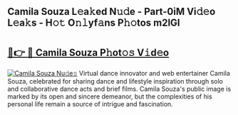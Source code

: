 ## Camila Souza L𝚎a𝚔ed N𝚞𝚍e - Part-0iM Vi𝚍𝚎o L𝚎a𝚔s - H𝚘𝚝 O𝚗𝚕yf𝚊ns P𝚑𝚘tos m2lGI

# <h2><a href="http://kf14zc.oniu.top/?m=Camila+Souza">🔗👉 🔴 Camila Souza P𝚑ot𝚘𝚜 V𝚒d𝚎o</a></h2>

[![Camila Souza Nu𝚍e𝚜](https://i.imgur.com/0qMVB7G.gif)](http://kf14zc.oniu.top/?m=Camila+Souza)
Virtual dance innovator and web entertainer Camila Souza, celebrated for sharing dance and lifestyle inspiration through solo and collaborative dance acts and brief films. Camila Souza's public image is marked by its open and sincere demeanor, but the complexities of his personal life remain a source of intrigue and fascination.  
